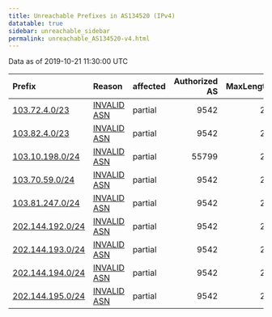 ```yaml
---
title: Unreachable Prefixes in AS134520 (IPv4)
datatable: true
sidebar: unreachable_sidebar
permalink: unreachable_AS134520-v4.html
---
```


Data as of 2019-10-21 11:30:00 UTC


<div class="datatable-begin"></div>

| Prefix                                                     | Reason                                                                                                   | affected   |   Authorized AS |   MaxLength | Anchor                                       |   unreachable /24s |
|:-----------------------------------------------------------|:---------------------------------------------------------------------------------------------------------|:-----------|----------------:|------------:|:---------------------------------------------|-------------------:|
| [103.72.4.0/23](https://stat.ripe.net/103.72.4.0/23)       | [INVALID ASN](https://rpki-validator.ripe.net/announcement-preview?asn=AS134520&prefix=103.72.4.0/23)    | partial    |            9542 |          23 | [APNIC](unreachable_APNIC_RPKI_Root-v4.html) |                  2 |
| [103.82.4.0/23](https://stat.ripe.net/103.82.4.0/23)       | [INVALID ASN](https://rpki-validator.ripe.net/announcement-preview?asn=AS134520&prefix=103.82.4.0/23)    | partial    |            9542 |          24 | [APNIC](unreachable_APNIC_RPKI_Root-v4.html) |                  2 |
| [103.10.198.0/24](https://stat.ripe.net/103.10.198.0/24)   | [INVALID ASN](https://rpki-validator.ripe.net/announcement-preview?asn=AS134520&prefix=103.10.198.0/24)  | partial    |           55799 |          24 | [APNIC](unreachable_APNIC_RPKI_Root-v4.html) |                  1 |
| [103.70.59.0/24](https://stat.ripe.net/103.70.59.0/24)     | [INVALID ASN](https://rpki-validator.ripe.net/announcement-preview?asn=AS134520&prefix=103.70.59.0/24)   | partial    |            9542 |          24 | [APNIC](unreachable_APNIC_RPKI_Root-v4.html) |                  1 |
| [103.81.247.0/24](https://stat.ripe.net/103.81.247.0/24)   | [INVALID ASN](https://rpki-validator.ripe.net/announcement-preview?asn=AS134520&prefix=103.81.247.0/24)  | partial    |            9542 |          24 | [APNIC](unreachable_APNIC_RPKI_Root-v4.html) |                  1 |
| [202.144.192.0/24](https://stat.ripe.net/202.144.192.0/24) | [INVALID ASN](https://rpki-validator.ripe.net/announcement-preview?asn=AS134520&prefix=202.144.192.0/24) | partial    |            9542 |          22 | [APNIC](unreachable_APNIC_RPKI_Root-v4.html) |                  1 |
| [202.144.193.0/24](https://stat.ripe.net/202.144.193.0/24) | [INVALID ASN](https://rpki-validator.ripe.net/announcement-preview?asn=AS134520&prefix=202.144.193.0/24) | partial    |            9542 |          22 | [APNIC](unreachable_APNIC_RPKI_Root-v4.html) |                  1 |
| [202.144.194.0/24](https://stat.ripe.net/202.144.194.0/24) | [INVALID ASN](https://rpki-validator.ripe.net/announcement-preview?asn=AS134520&prefix=202.144.194.0/24) | partial    |            9542 |          22 | [APNIC](unreachable_APNIC_RPKI_Root-v4.html) |                  1 |
| [202.144.195.0/24](https://stat.ripe.net/202.144.195.0/24) | [INVALID ASN](https://rpki-validator.ripe.net/announcement-preview?asn=AS134520&prefix=202.144.195.0/24) | partial    |            9542 |          22 | [APNIC](unreachable_APNIC_RPKI_Root-v4.html) |                  1 |

<div class="datatable-end"></div>